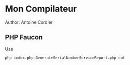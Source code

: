 # Mon Compilateur

 Author: Antoine Cordier
 
## PHP Faucon 

Use
``` 
php index.php GenerateSerialNumberServiceReport.php out
```

